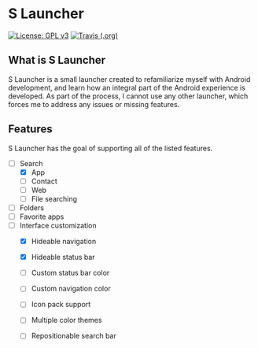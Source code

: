 # S Launcher
[![License: GPL v3](https://img.shields.io/badge/License-GPL%20v3-blue.svg)](https://www.gnu.org/licenses/gpl-3.0)
[![Travis (.org)](https://img.shields.io/travis/Austin-Ray/s-launcher.svg)](https://travis-ci.org/Austin-Ray/s-launcher)

## What is S Launcher

S Launcher is a small launcher created to refamiliarize myself with Android
development, and learn how an integral part of the Android experience is
developed. As part of the process, I cannot use any other launcher, which forces
me to address any issues or missing features.

## Features

S Launcher has the goal of supporting all of the listed features.

- [ ] Search
  - [x] App
  - [ ] Contact
  - [ ] Web
  - [ ] File searching
- [ ] Folders
- [ ] Favorite apps
- [ ] Interface customization
  - [x] Hideable navigation
  - [x] Hideable status bar
  - [ ] Custom status bar color
  - [ ] Custom navigation color
  - [ ] Icon pack support
  - [ ] Multiple color themes
  - [ ] Repositionable search bar

